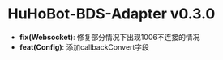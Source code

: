 # HuHoBot-BDS-Adapter v0.3.0

- **fix(Websocket)**: 修复部分情况下出现1006不连接的情况
- **feat(Config)**: 添加callbackConvert字段
